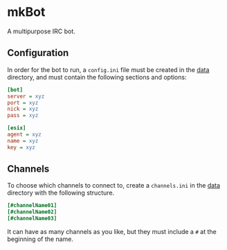 # mkBot

A multipurpose IRC bot.

## Configuration

In order for the bot to run, a ``config.ini`` file must be created in the [data](data) directory, and must contain the
following sections and options:

```ini
[bot]
server = xyz
port = xyz
nick = xyz
pass = xyz

[esix]
agent = xyz
name = xyz
key = xyz
```

## Channels

To choose which channels to connect to, create a ``channels.ini`` in the [data](data) directory with the following
structure.

```ini
[#channelName01]
[#channelName02]
[#channelName03]
```

It can have as many channels as you like, but they must include a ``#`` at the beginning of the name. 